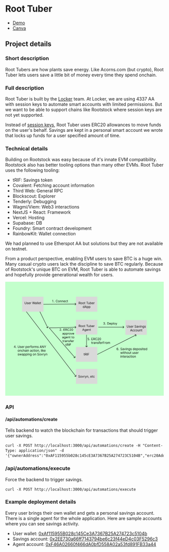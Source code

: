 # Root Tuber

- [Demo](https://root-tuber.vercel.app)
- [Canva](https://www.canva.com/design/DAGGyhXc-mI/x4ZHojDlje4Ey5AQEh2Q6g/edit)

## Project details

### Short description

Root Tubers are how plants save energy.
Like Acorns.com (but crypto), Root Tuber lets users save a little bit of money every time they spend onchain.

### Full description

Root Tuber is built by the [Locker](https://locker.money) team.
At Locker, we are using 4337 AA with session keys to automate smart accounts with limited permissions.
But we want to be able to support chains like Rootstock where session keys are not yet supported.

Instead of [session keys](https://docs.zerodev.app/blog/session-keys-are-the-jwts-of-web3),
Root Tuber uses ERC20 allowances to move funds on the user's behalf.
Savings are kept in a personal smart account we wrote that locks up funds for a user specified amount of time.

### Technical details

Building on Rootstock was easy because of it's innate EVM compatibility.
Rootstock also has better tooling options than many other EVMs.
Root Tuber uses the following tooling:

- tRIF: Savings token
- Covalent: Fetching account information
- Third Web: General RPC
- Blockscout: Explorer
- Tenderly: Debugging
- Wagmi/Viem: Web3 interactions
- NextJS + React: Framework
- Vercel: Hosting
- Supabase: DB
- Foundry: Smart contract development
- RainbowKit: Wallet connection

We had planned to use Etherspot AA but solutions but they are not available on testnet.

From a product perspective, enabling EVM users to save BTC is a huge win.
Many casual crypto users lack the discipline to save BTC regularly.
Because of Rootstock's unique BTC on EVM, Root Tuber is able to automate savings and hopefully provide generational wealth for users.

![Root Tuber](./docs/flow.png)

### API

#### /api/automations/create

Tells backend to watch the blockchain for transactions that should trigger user savings.

```
curl -X POST http://localhost:3000/api/automations/create -H "Content-Type: application/json" -d '{"ownerAddress":"0xAF115955b028c145cE3A7367B25A274723C5104B","erc20Address":"0x19f64674D8a5b4e652319F5e239EFd3bc969a1FE","savingPercent":10,"chainId":31}'
```

### /api/automations/execute

Force the backend to trigger savings.

```
curl -X POST http://localhost:3000/api/automations/execute
```

### Example deployment details

Every user brings their own wallet and gets a personal savings account.
There is a single agent for the whole application.
Here are sample accounts where you can see savings activity.

- User wallet: [0xAf115955B028c145Ce3A7367B25A274723c5104b](https://rootstock-testnet.blockscout.com/address/0xAf115955B028c145Ce3A7367B25A274723c5104b?tab=txs)
- Savings account: [0x2EE730a66ff7143794be6c23f44eD4c03F5296c3](https://rootstock-testnet.blockscout.com/address/0x2eE730a66fF7143794bE6C23F44ED4c03f5296C3)
- Agent account: [0xF46A02660f466dA0bfD558A02a53fd891FB33a44](https://rootstock-testnet.blockscout.com/address/0xF46A02660f466dA0bfD558A02a53fd891FB33a44?tab=txs)
